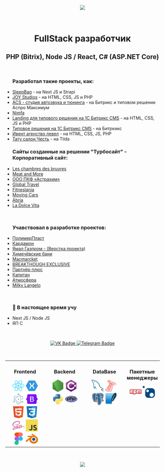<div id="header" align="center">
  <img src="https://media.giphy.com/media/v1.Y2lkPTc5MGI3NjExNGI2MTA1YWE4OWI3YTc1N2UyOTA4ODQxNDg0NDgzOGRhNGM4NTQ2ZCZjdD1n/eNfWZqTVYGRv9ZsjS3/giphy.gif" width="200" />
</div>

<br/>
<br/>

<h1 align="center">FullStack разработчик</h1>
<h2 align="center">PHP (Bitrix), Node JS / React, C# (ASP.NET Core)</h2>

<br/>

<ul>
  <h3>Разработал такие проекты, как:</h3>
  <li><a href="http://sleep-bag-shop.ru/">SleepBag</a> - на Next JS и Strapi</li>
  <li><a href="https://joystudios.ai/">JOY Studios</a> - на HTML, CSS, JS и PHP</li>
  <li><a href="https://autocs.ru/">ACS - студия автозвука и тюнинга</a> - на Битрикс и типовом решении Аспро Максимум</li>
  <li><a href="https://nimfadostavka.ru/">Nimfa</a></li>
  <li><a href="https://turbosites.ru/">Landing для типового решения на 1С Битрикс CMS</a> - на HTML, CSS, JS и PHP</li>
  <li><a href="https://test.turbosites.ru/">Типовое решения на 1С Битрикс CMS</a> - на Битркикс</li>
  <li><a href="https://level30.ru/">Ивент агенство левел</a> - на HTML, CSS, JS, PHP</li>
  <li><a href="https://4estclub.ru/">Тату салон Честь</a> - на Tilda</li>
</ul>

<ul>
  <h3>Сайты созданные на решении "Турбосайт" - Корпоративный сайт:</h3>
  <li><a href="https://les-chambres-des-bruyres.fr/">Les chambres des bruyres</a></li>
  <li><a href="https://meat-and-more.ru/">Meat and More</a></li>
  <li><a href="https://astra-farm.ru/">ООО ПКФ «Астрахим»</a></li>
  <li><a href="https://global-travel.su/">Global Travel</a></li>
  <li><a href="https://fitnesslania.ru/">Fitneslania</a></li>
  <li><a href="https://auto.turbosites.ru/">Moving Cars</a></li>
  <li><a href="https://medicine.turbosites.ru/">Abria</a></li>
  <li><a href="https://restaurant.turbosites.ru/">La Dolce Vita</a></li>
</ul>

<br/>

<ul>
  <h3>Учавствовал в разработке проектов:</h3>
  <li><a href="http://plpl.contserv.tmweb.ru/">ПолимерПласт</a></li>
  <li><a href="https://kardamon-shop.ru/">Кардамон</a></li>
  <li><a href="https://github.com/Malcev-Nikita/Yamal-Gazprom">Ямал Газпром - (Верстка проекта)</a></li>
  <li><a href="https://khimichevskiebani.ru/">Химечёвские бани</a></li>
  <li><a href="#">Macmarcket</a></li>
  <li><a href="https://breakthroughdxb.com/">BREAKTHOUGH EXCLUSIVE</a></li>
  <li><a href="https://partnerplus30.ru/">Партнёр плюс</a></li>
  <li><a href="https://astkapitan.ru/">Капитан</a></li>
  <li><a href="https://atmosfera30.ru/">Атмосфера</a></li>
  <li><a href="https://www.milkylangelo.ru/">Milky Langelo</a></li>
</ul>

<br/>

<ul>
  <h3>🦾 В настоящее время учу</h3>
  <li>Next JS / Node JS</li>
  <li>ЯП C</li>
</ul>

<br/>
<br/>

<div id="badges" align="center">
  <a href="https://vk.com/nikitamalcev03">
    <img src="https://img.shields.io/badge/VK-blue?style=for-the-badge&logo=vk&logoColor=white" alt="VK Badge"/>
  </a>
  <a href="https://t.me/nikitamalcev3">
    <img src="https://img.shields.io/badge/Telegram-00BFFF?style=for-the-badge&logo=telegram&logoColor=white" alt="Telegram Badge"/>
  </a>
</div>

<br/>
<br/>

<table align="center">
  <tr>
    <td valign="top" width="33%">
      <div align="center">
        <h3>Frontend</h3>
        <img src="https://github.com/devicons/devicon/blob/master/icons/react/react-original.svg" title="React" alt="React" width="40" height="40" />
        <img src="https://github.com/devicons/devicon/blob/master/icons/xamarin/xamarin-original.svg" title="XAMARIN" alt="XAMARIN" width="40" height="40" />
        <img src="https://github.com/devicons/devicon/blob/master/icons/electron/electron-original.svg" title="ElectronJS" alt="ElectronJS" width="40" height="40" />
        <img src="https://github.com/devicons/devicon/blob/master/icons/bootstrap/bootstrap-original.svg" title="Bootstrap" alt="Bootstrap" width="40" height="40" />
        <img src="https://github.com/devicons/devicon/blob/master/icons/html5/html5-original.svg" title="HTML5" alt="HTML5" width="40" height="40" />
        <img src="https://github.com/devicons/devicon/blob/master/icons/css3/css3-original.svg" title="CSS3" alt="CSS3" width="40" height="40" />
        <img src="https://github.com/devicons/devicon/blob/master/icons/sass/sass-original.svg" title="SASS" alt="SASS" width="40" height="40" />
        <img src="https://github.com/devicons/devicon/blob/master/icons/javascript/javascript-original.svg" title="JS" alt="JS" width="40" height="40" />
        <img src="https://github.com/devicons/devicon/blob/master/icons/figma/figma-original.svg" title="Figma" alt="Figma" width="40" height="40" />
        <img src="https://github.com/devicons/devicon/blob/master/icons/blender/blender-original.svg" title="Blender" alt="Blender" width="40" height="40" />
      </div>
    </td>
    <td valign="top" width="33%">
      <div align="center">
        <h3>Backend</h3>
        <img src="https://github.com/devicons/devicon/blob/master/icons/nodejs/nodejs-original.svg" title="NodeJS" alt="NodeJS" width="40" height="40" />
        <img src="https://github.com/devicons/devicon/blob/master/icons/csharp/csharp-original.svg" title="C#" alt="C#" width="40" height="40" />
        <img src="https://github.com/devicons/devicon/blob/master/icons/python/python-original.svg" title="Python" alt="Python" width="40" height="40" />
        <img src="https://github.com/devicons/devicon/blob/master/icons/php/php-original.svg" title="PHP" alt="PHP" width="40" height="40" />
      </div>
    </td>
    <td valign="top" width="33%">
      <div align="center">
        <h3>DataBase</h3>
        <img src="https://github.com/devicons/devicon/blob/master/icons/mysql/mysql-original.svg" title="MySQL" alt="MySQL" width="40" height="40" />
        <img src="https://github.com/devicons/devicon/blob/master/icons/microsoftsqlserver/microsoftsqlserver-plain.svg" title="TransactSQL" alt="TransactSQL" width="40" height="40" />
        <img src="https://github.com/devicons/devicon/blob/master/icons/postgresql/postgresql-original.svg" title="PostrgeSQL" alt="PostrgeSQL" width="40" height="40" />
        <img src="https://github.com/devicons/devicon/blob/master/icons/sqlite/sqlite-original.svg" title="sqlite" alt="sqlite" width="40" height="40" />
      </div>
    </td>
    <td valign="top" width="33%">
      <div align="center">
        <h3>Пакетные менеджеры</h3>
        <img src="https://github.com/devicons/devicon/blob/master/icons/npm/npm-original-wordmark.svg" title="npm" alt="npm" width="40" height="40" />
        <img src="https://github.com/devicons/devicon/blob/master/icons/nuget/nuget-original.svg" title="NuGet" alt="NuGet" width="40" height="40" />
      </div>
    </td>
    </td>
  </tr>
</table>

<br/>
<br/>

<div align="center">
  <picture>
    <source 
      srcset="https://github-readme-stats.vercel.app/api?username=Malcev-Nikita&show_icons=true&theme=dark"
      media="(prefers-color-scheme: dark)"
    />
    <source
      srcset="https://github-readme-stats.vercel.app/api?username=Malcev-Nikita&show_icons=true"
      media="(prefers-color-scheme: light), (prefers-color-scheme: no-preference)"
    />
  <img src="https://github-readme-stats.vercel.app/api?username=Malcev-Nikita&show_icons=true" />
  </picture>
</div>
